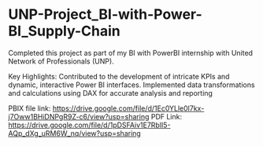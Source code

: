 # UNP-Project_BI-with-Power-BI_Supply-Chain

Completed this project as part of my BI with PowerBI internship with United Network of Professionals (UNP).

Key Highlights:
Contributed to the development of intricate KPIs and dynamic, interactive Power BI interfaces.
Implemented data transformations and calculations using DAX for accurate analysis and reporting

PBIX file link: https://drive.google.com/file/d/1Ec0YLle0l7kx-j7Oww1BHiDNPgR9Z-c6/view?usp=sharing
PDF Link: https://drive.google.com/file/d/1pDSFAiv1E7RblI5-AQp_dXg_uRM6W_nq/view?usp=sharing
